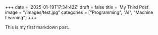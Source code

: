 +++
date = '2025-01-19T17:34:42Z'
draft = false
title = 'My Third Post'
image = "/images/test.jpg"
categories = ["Programming", "AI", "Machine Learning"]
+++

This is my first markdown post.